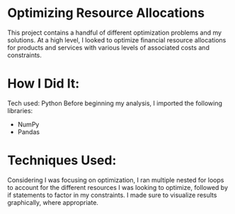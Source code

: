 # Optimizing Resource Allocations
This project contains a handful of different optimization problems and my solutions. At a high level, I looked to optimize financial resource allocations for products and services with various levels of associated costs and constraints.
# How I Did It:
Tech used: Python
Before beginning my analysis, I imported the following libraries:
* NumPy
* Pandas
# Techniques Used:
Considering I was focusing on optimization, I ran multiple nested for loops to account for the different resources I was looking to optimize, followed by if statements to factor in my constraints.
I made sure to visualize results graphically, where appropriate.
